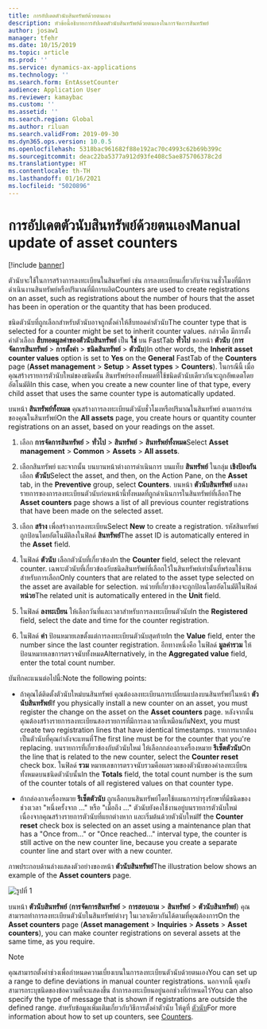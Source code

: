 ```yaml
---
title: การอัปเดตตัวนับสินทรัพย์ด้วยตนเอง
description: หัวข้อนี้อธิบายการอัปเดตตัวนับสินทรัพย์ด้วยตนเองในการจัดการสินทรัพย์
author: josaw1
manager: tfehr
ms.date: 10/15/2019
ms.topic: article
ms.prod: ''
ms.service: dynamics-ax-applications
ms.technology: ''
ms.search.form: EntAssetCounter
audience: Application User
ms.reviewer: kamaybac
ms.custom: ''
ms.assetid: ''
ms.search.region: Global
ms.author: riluan
ms.search.validFrom: 2019-09-30
ms.dyn365.ops.version: 10.0.5
ms.openlocfilehash: 5318bac961682f88e192ac70c4993c62b69b399c
ms.sourcegitcommit: deac22ba5377a912d93fe408c5ae875706378c2d
ms.translationtype: HT
ms.contentlocale: th-TH
ms.lasthandoff: 01/16/2021
ms.locfileid: "5020896"
---
```

# <a name="manual-update-of-asset-counters"></a><span data-ttu-id="780ce-103">การอัปเดตตัวนับสินทรัพย์ด้วยตนเอง</span><span class="sxs-lookup"><span data-stu-id="780ce-103">Manual update of asset counters</span></span>

[!include [banner](../../includes/banner.md)]



<span data-ttu-id="780ce-104">ตัวนับจะใช้ในการสร้างการลงทะเบียนในสินทรัพย์ เช่น การลงทะเบียนเกี่ยวกับจำนวนชั่วโมงที่มีการดำเนินงานสินทรัพย์หรือปริมาณที่มีการผลิต</span><span class="sxs-lookup"><span data-stu-id="780ce-104">Counters are used to create registrations on an asset, such as registrations about the number of hours that the asset has been in operation or the quantity that has been produced.</span></span>

<span data-ttu-id="780ce-105">ชนิดตัวนับที่ถูกเลือกสำหรับตัวนับอาจถูกตั้งค่าให้สืบทอดค่าตัวนับ</span><span class="sxs-lookup"><span data-stu-id="780ce-105">The counter type that is selected for a counter might be set to inherit counter values.</span></span> <span data-ttu-id="780ce-106">กล่าวคือ มีการตั้งค่าตัวเลือก **สืบทอดมูลค่าของตัวนับสินทรัพย์** เป็น **ใช่** บน FastTab **ทั่วไป** ของหน้า **ตัวนับ** (**การจัดการสินทรัพย์** > **การตั้งค่า** > **ชนิดสินทรัพย์** > **ตัวนับ**)</span><span class="sxs-lookup"><span data-stu-id="780ce-106">In other words, the **Inherit asset counter values** option is set to **Yes** on the **General** FastTab of the **Counters** page (**Asset management** > **Setup** > **Asset types** > **Counters**).</span></span> <span data-ttu-id="780ce-107">ในกรณีนี้ เมื่อคุณสร้างรายการตัวนับใหม่ของชนิดนั้น สินทรัพย์รองทั้งหมดที่ใช้ชนิดตัวนับเดียวกันจะถูกอัพเดตโดยอัตโนมัติ</span><span class="sxs-lookup"><span data-stu-id="780ce-107">In this case, when you create a new counter line of that type, every child asset that uses the same counter type is automatically updated.</span></span>

<span data-ttu-id="780ce-108">บนหน้า **สินทรัพย์ทั้งหมด** คุณสร้างการลงทะเบียนตัวนับชั่วโมงหรือปริมาณในสินทรัพย์ ตามการอ่านของคุณในสินทรัพย์</span><span class="sxs-lookup"><span data-stu-id="780ce-108">On the **All assets** page, you create hours or quantity counter registrations on an asset, based on your readings on the asset.</span></span>

1. <span data-ttu-id="780ce-109">เลือก **การจัดการสินทรัพย์** > **ทั่วไป** > **สินทรัพย์** > **สินทรัพย์ทั้งหมด**</span><span class="sxs-lookup"><span data-stu-id="780ce-109">Select **Asset management** > **Common** > **Assets** > **All assets**.</span></span>

2. <span data-ttu-id="780ce-110">เลือกสินทรัพย์ และจากนั้น บนบานหน้าต่างการดำเนินการ บนแท็บ **สินทรัพย์** ในกลุ่ม **เชิงป้องกัน** เลือก **ตัวนับ**</span><span class="sxs-lookup"><span data-stu-id="780ce-110">Select the asset, and then, on the Action Pane, on the **Asset** tab, in the **Preventive** group, select **Counters**.</span></span> <span data-ttu-id="780ce-111">บนหน้า **ตัวนับสินทรัพย์** แสดงรายการของการลงทะเบียนตัวนับก่อนหน้านี้ทั้งหมดที่ถูกดำเนินการในสินทรัพย์ที่เลือก</span><span class="sxs-lookup"><span data-stu-id="780ce-111">The **Asset counters** page shows a list of all previous counter registrations that have been made on the selected asset.</span></span>

3. <span data-ttu-id="780ce-112">เลือก **สร้าง** เพื่อสร้างการลงทะเบียน</span><span class="sxs-lookup"><span data-stu-id="780ce-112">Select **New** to create a registration.</span></span> <span data-ttu-id="780ce-113">รหัสสินทรัพย์ถูกป้อนโดยอัตโนมัติลงในฟิลด์ **สินทรัพย์**</span><span class="sxs-lookup"><span data-stu-id="780ce-113">The asset ID is automatically entered in the **Asset** field.</span></span>

4. <span data-ttu-id="780ce-114">ในฟิลด์ **ตัวนับ** เลือกตัวนับที่เกี่ยวข้อง</span><span class="sxs-lookup"><span data-stu-id="780ce-114">In the **Counter** field, select the relevant counter.</span></span> <span data-ttu-id="780ce-115">เฉพาะตัวนับที่เกี่ยวข้องกับชนิดสินทรัพย์ที่เลือกไว้ในสินทรัพย์เท่านั้นที่พร้อมใช้งานสำหรับการเลือก</span><span class="sxs-lookup"><span data-stu-id="780ce-115">Only counters that are related to the asset type selected on the asset are available for selection.</span></span> <span data-ttu-id="780ce-116">หน่วยที่เกี่ยวข้องจะถูกป้อนโดยอัตโนมัติในฟิลด์ **หน่วย**</span><span class="sxs-lookup"><span data-stu-id="780ce-116">The related unit is automatically entered in the **Unit** field.</span></span>

5. <span data-ttu-id="780ce-117">ในฟิลด์ **ลงทะเบียน** ให้เลือกวันที่และเวลาสำหรับการลงทะเบียนตัวนับ</span><span class="sxs-lookup"><span data-stu-id="780ce-117">In the **Registered** field, select the date and time for the counter registration.</span></span>

6. <span data-ttu-id="780ce-118">ในฟิลด์ **ค่า** ป้อนหมายเลขตั้งแต่การลงทะเบียนตัวนับสุดท้าย</span><span class="sxs-lookup"><span data-stu-id="780ce-118">In the **Value** field, enter the number since the last counter registration.</span></span> <span data-ttu-id="780ce-119">อีกทางหนึ่งคือ ในฟิลด์ **มูลค่ารวม** ให้ป้อนหมายเลขการตรวจนับทั้งหมด</span><span class="sxs-lookup"><span data-stu-id="780ce-119">Alternatively, in the **Aggregated value** field, enter the total count number.</span></span>

<span data-ttu-id="780ce-120">บันทึกคะแนนต่อไปนี้:</span><span class="sxs-lookup"><span data-stu-id="780ce-120">Note the following points:</span></span>

- <span data-ttu-id="780ce-121">ถ้าคุณได้ติดตั้งตัวนับใหม่บนสินทรัพย์ คุณต้องลงทะเบียนการเปลี่ยนแปลงบนสินทรัพย์ในหน้า **ตัวนับสินทรัพย์**</span><span class="sxs-lookup"><span data-stu-id="780ce-121">If you physically install a new counter on an asset, you must register the change on the asset on the **Asset counters** page.</span></span> <span data-ttu-id="780ce-122">หลังจากนั้นคุณต้องสร้างรายการลงทะเบียนสองรายการที่มีการลงเวลาที่เหมือนกัน</span><span class="sxs-lookup"><span data-stu-id="780ce-122">Next, you must create two registration lines that have identical timestamps.</span></span> <span data-ttu-id="780ce-123">รายการแรกต้องเป็นตัวนับที่คุณกำลังจะแทนที่</span><span class="sxs-lookup"><span data-stu-id="780ce-123">The first line must be for the counter that you're replacing.</span></span> <span data-ttu-id="780ce-124">บนรายการที่เกี่ยวข้องกับตัวนับใหม่ ให้เลือกกล่องกาเครื่องหมาย **รีเซ็ตตัวนับ**</span><span class="sxs-lookup"><span data-stu-id="780ce-124">On the line that is related to the new counter, select the **Counter reset** check box.</span></span> <span data-ttu-id="780ce-125">ในฟิลด์ **รวม** หมายเลขการตรวจนับรวมคือผลรวมของตัวนับของค่าลงทะเบียนทั้งหมดบนชนิดตัวนับนั้น</span><span class="sxs-lookup"><span data-stu-id="780ce-125">In the **Totals** field, the total count number is the sum of the counter totals of all registered values on that counter type.</span></span>

- <span data-ttu-id="780ce-126">ถ้ากล่องกาเครื่องหมาย **รีเซ็ตตัวนับ** ถูกเลือกบนสินทรัพย์โดยใช้เเผนการบำรุงรักษาที่มีชนิดของช่วงเวลา "หนึ่งครั้งจาก ..." หรือ "เมื่อถึง ..." ตัวนับยังคงใช้งานอยู่บนรายการตัวนับใหม่ เนื่องจากคุณสร้างรายการตัวนับที่แยกต่างหาก และเริ่มต้นด้วยตัวนับใหม่</span><span class="sxs-lookup"><span data-stu-id="780ce-126">If the **Counter reset** check box is selected on an asset using a maintenance plan that has a "Once from..." or "Once reached..." interval type, the counter is still active on the new counter line, because you create a separate counter line and start over with a new counter.</span></span>

<span data-ttu-id="780ce-127">ภาพประกอบด้านล่างแสดงตัวอย่างของหน้า **ตัวนับสินทรัพย์**</span><span class="sxs-lookup"><span data-stu-id="780ce-127">The illustration below shows an example of the **Asset counters** page.</span></span>

![รูปที่ 1](media/11-work-orders.png)

<span data-ttu-id="780ce-129">บนหน้า **ตัวนับสินทรัพย์** (**การจัดการสินทรัพย์** > **การสอบถาม** > **สินทรัพย์** > **ตัวนับสินทรัพย์**) คุณสามารถทำการลงทะเบียนตัวนับในสินทรัพย์ต่างๆ ในเวลาเดียวกันได้ตามที่คุณต้องการ</span><span class="sxs-lookup"><span data-stu-id="780ce-129">On the **Asset counters** page (**Asset management** > **Inquiries** > **Assets** > **Asset counters**), you can make counter registrations on several assets at the same time, as you require.</span></span>

>[!NOTE]
><span data-ttu-id="780ce-130">คุณสามารถตั้งค่าช่วงเพื่อกำหนดความเบี่ยงเบนในการลงทะเบียนตัวนับด้วยตนเอง</span><span class="sxs-lookup"><span data-stu-id="780ce-130">You can set up a range to define deviations in manual counter registrations.</span></span> <span data-ttu-id="780ce-131">นอกจากนี้ คุณยังสามารถระบุชนิดของข้อความที่จะแสดงขึ้น ถ้าการลงทะเบียนอยู่นอกช่วงที่กำหนดไว้</span><span class="sxs-lookup"><span data-stu-id="780ce-131">You can also specify the type of message that is shown if registrations are outside the defined range.</span></span> <span data-ttu-id="780ce-132">สำหรับข้อมูลเพิ่มเติมเกี่ยวกับวิธีการตั้งค่าตัวนับ ให้ดูที่ [ตัวนับ](../setup-for-objects/counters.md)</span><span class="sxs-lookup"><span data-stu-id="780ce-132">For more information about how to set up counters, see [Counters](../setup-for-objects/counters.md).</span></span>

